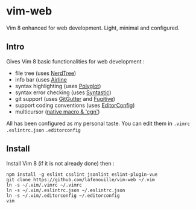 # vim-web
Vim 8 enhanced for web development. Light, minimal and configured.

## Intro
Gives Vim 8 basic functionalities for web development :
- file tree (uses [NerdTree][1])
- info bar (uses [Airline][2]
- syntax highlighting (uses [Polyglot][3])
- syntax error checking (uses [Syntastic][4])
- git support (uses [GitGutter][5] and [Fugitive][6])
- support coding conventions (uses [EditorConfig][7])
- multicursor ([native macro & 'cgn'][8])

All has been configured as my personal taste. You can edit them in `.vimrc` `.eslintrc.json` `.editorconfig`

## Install
Install Vim 8 (if it is not already done) then :
```
npm install -g eslint csslint jsonlint eslint-plugin-vue
git clone https://github.com/lafenouille/vim-web ~/.vim
ln -s ~/.vim/.vimrc ~/.vimrc
ln -s ~/.vim/.eslintrc.json ~/.eslintrc.json
ln -s ~/.vim/.editorconfig ~/.editorconfig
vim
```

[1]: https://github.com/scrooloose/nerdtree
[2]: https://github.com/vim-airline/vim-airline
[3]: https://github.com/sheerun/vim-polyglot
[4]: https://github.com/vim-syntastic/syntastic
[5]: https://github.com/airblade/vim-gitgutter
[6]: https://github.com/tpope/vim-fugitive
[7]: https://github.com/sgur/vim-editorconfig
[8]: https://medium.com/@schtoeffel/you-don-t-need-more-than-one-cursor-in-vim-2c44117d51db
